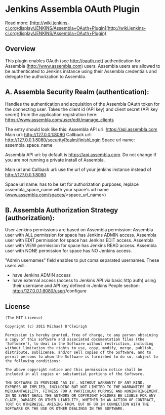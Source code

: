 Jenkins Assembla OAuth Plugin
============================

Read more: [http://wiki.jenkins-ci.org/display/JENKINS/Assembla+OAuth+Plugin](http://wiki.jenkins-ci.org/display/JENKINS/Assembla+OAuth+Plugin)

Overview
--------
This plugin enables OAuth (see http://oauth.net) authentication for Assembla (http://www.assembla.com) users.
Assembla users are allowed to be authenticated to Jenkins instance using their Assembla credentials and delegate the authorization to Assembla.

A. Assembla Security Realm (authentication):
--------------------------------------------

Handles the authentication and acquisition of the Assembla OAuth token for the connecting user.
Takes the client id (API key) and client secret (API key secret) from the application registration here:
https://www.assembla.com/user/edit/manage_clients

The entry should look like this:
	Assembla API uri:   https://api.assembla.com
	Main url:           http://127.0.0.1:8080
	Callback url:       http://127.0.0.1:8080/securityRealm/finishLogin
	Space url name:     assembla_space_name

Assembla API uri: by default is https://api.assembla.com. Do not change if you are not running a private install of Assembla.

Main url and Callback url: use the url of your jenkins instance instead of http://127.0.0.1:8080

Space url name: has to be set for authorization purposes, replace assembla_space_name with your space's url name (www.assembla.com/spaces/<space_url_name>)

B. Assembla Authorization Strategy (authorization):
---------------------------------------------------

User Jenkins permissions are based on Assembla permission:
	Assembla user with ALL permission for space has Jenkins ADMIN access.
	Assembla user with EDIT permission for space has Jenkins EDIT access.
	Assembla user with VIEW permission for space has Jenkins READ access.
	Assembla user with NONE permission for space has NO Jenkins access.

"Admin usernames" field enables to put coma separated usernames. These users will:

- have Jenkins ADMIN access
- have external access (access to Jenkins API via basic http auth) using their username and API key defined in Jenkins People section: http://127.0.0.1:8080/user/<user>/configure

License
-------

	(The MIT License)

	Copyright (c) 2011 Michael O'Cleirigh

	Permission is hereby granted, free of charge, to any person obtaining
	a copy of this software and associated documentation files (the
	'Software'), to deal in the Software without restriction, including
	without limitation the rights to use, copy, modify, merge, publish,
	distribute, sublicense, and/or sell copies of the Software, and to
	permit persons to whom the Software is furnished to do so, subject to
	the following conditions:

	The above copyright notice and this permission notice shall be
	included in all copies or substantial portions of the Software.

	THE SOFTWARE IS PROVIDED 'AS IS', WITHOUT WARRANTY OF ANY KIND,
	EXPRESS OR IMPLIED, INCLUDING BUT NOT LIMITED TO THE WARRANTIES OF
	MERCHANTABILITY, FITNESS FOR A PARTICULAR PURPOSE AND NONINFRINGEMENT.
	IN NO EVENT SHALL THE AUTHORS OR COPYRIGHT HOLDERS BE LIABLE FOR ANY
	CLAIM, DAMAGES OR OTHER LIABILITY, WHETHER IN AN ACTION OF CONTRACT,
	TORT OR OTHERWISE, ARISING FROM, OUT OF OR IN CONNECTION WITH THE
	SOFTWARE OR THE USE OR OTHER DEALINGS IN THE SOFTWARE.

